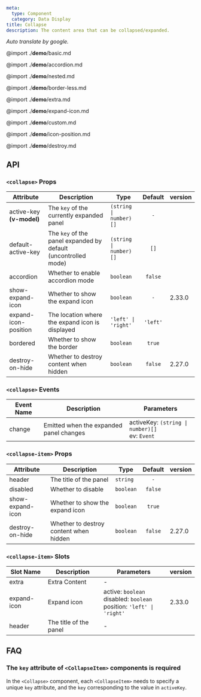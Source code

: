 ```yaml
meta:
  type: Component
  category: Data Display
title: Collapse
description: The content area that can be collapsed/expanded.
```

_Auto translate by google._

@import ./**demo**/basic.md

@import ./**demo**/accordion.md

@import ./**demo**/nested.md

@import ./**demo**/border-less.md

@import ./**demo**/extra.md

@import ./**demo**/expand-icon.md

@import ./**demo**/custom.md

@import ./**demo**/icon-position.md

@import ./**demo**/destroy.md

## API

### `<collapse>` Props

| Attribute                | Description                                                    | Type                   | Default  | version |
| ------------------------ | -------------------------------------------------------------- | ---------------------- | :------: | :------ |
| active-key **(v-model)** | The `key` of the currently expanded panel                      | `(string \| number)[]` |   `-`    |         |
| default-active-key       | The `key` of the panel expanded by default (uncontrolled mode) | `(string \| number)[]` |   `[]`   |         |
| accordion                | Whether to enable accordion mode                               | `boolean`              | `false`  |         |
| show-expand-icon         | Whether to show the expand icon                                | `boolean`              |   `-`    | 2.33.0  |
| expand-icon-position     | The location where the expand icon is displayed                | `'left' \| 'right'`    | `'left'` |         |
| bordered                 | Whether to show the border                                     | `boolean`              |  `true`  |         |
| destroy-on-hide          | Whether to destroy content when hidden                         | `boolean`              | `false`  | 2.27.0  |

### `<collapse>` Events

| Event Name | Description                             | Parameters                                       |
| ---------- | --------------------------------------- | ------------------------------------------------ |
| change     | Emitted when the expanded panel changes | activeKey: `(string \| number)[]`<br>ev: `Event` |

### `<collapse-item>` Props

| Attribute        | Description                            | Type      | Default | version |
| ---------------- | -------------------------------------- | --------- | :-----: | :------ |
| header           | The title of the panel                 | `string`  |   `-`   |         |
| disabled         | Whether to disable                     | `boolean` | `false` |         |
| show-expand-icon | Whether to show the expand icon        | `boolean` | `true`  |         |
| destroy-on-hide  | Whether to destroy content when hidden | `boolean` | `false` | 2.27.0  |

### `<collapse-item>` Slots

| Slot Name   | Description            | Parameters                                                                | version |
| ----------- | ---------------------- | ------------------------------------------------------------------------- | :------ |
| extra       | Extra Content          | -                                                                         |         |
| expand-icon | Expand icon            | active: `boolean`<br>disabled: `boolean`<br>position: `'left' \| 'right'` | 2.33.0  |
| header      | The title of the panel | -                                                                         |         |

## FAQ

### The `key` attribute of `<CollapseItem>` components is required

In the `<Collapse>` component, each `<CollapseItem>` needs to specify a unique `key` attribute, and the `key` corresponding to the value in `activeKey`.
